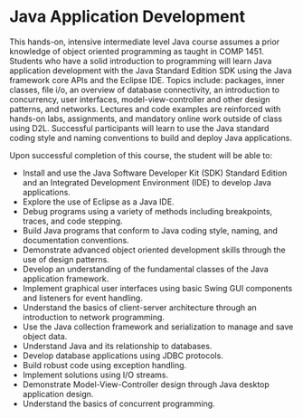# Java Application Development

This hands-on, intensive intermediate level Java course assumes a prior knowledge of object oriented programming
as taught in COMP 1451. Students who have a solid introduction to programming will learn Java application development
with the Java Standard Edition SDK using the Java framework core APIs and the Eclipse IDE. Topics include: packages,
inner classes, file i/o, an overview of database connectivity, an introduction to concurrency, user interfaces, 
model-view-controller and other design patterns, and networks. Lectures and code examples are reinforced with hands-on labs,
assignments, and mandatory online work outside of class using D2L. Successful participants will learn to use the 
Java standard coding style and naming conventions to build and deploy Java applications.

Upon successful completion of this course, the student will be able to:
<ul>
<li>Install and use the Java Software Developer Kit (SDK) Standard Edition and an Integrated Development Environment (IDE) to develop Java applications.</li>
<li>Explore the use of Eclipse as a Java IDE.</li>
<li>Debug programs using a variety of methods including breakpoints, traces, and code stepping.</li>
<li>Build Java programs that conform to Java coding style, naming, and documentation conventions.</li>
<li>Demonstrate advanced object oriented development skills through the use of design patterns.</li>
<li>Develop an understanding of the fundamental classes of the Java application framework.</li>
<li>Implement graphical user interfaces using basic Swing GUI components and listeners for event handling.</li>
<li>Understand the basics of client-server architecture through an introduction to network programming.</li>
<li>Use the Java collection framework and serialization to manage and save object data.</li>
<li>Understand Java and its relationship to databases.</li>
<li>Develop database applications using JDBC protocols.</li>
<li>Build robust code using exception handling.</li>
<li>Implement solutions using I/O streams.</li>
<li>Demonstrate Model-View-Controller design through Java desktop application design.</li>
<li>Understand the basics of concurrent programming.</li>
</ul>
